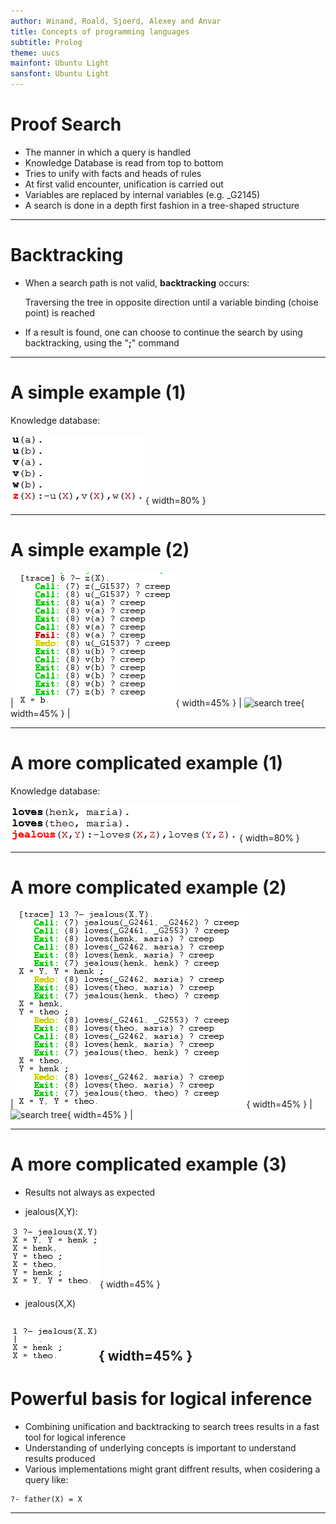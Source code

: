 ```yaml
---
author: Winand, Roald, Sjoerd, Alexey and Anvar
title: Concepts of programming languages
subtitle: Prolog
theme: uucs
mainfont: Ubuntu Light
sansfont: Ubuntu Light
---
```

# Proof Search

* The manner in which a query is handled
* Knowledge Database is read from top to bottom
* Tries to unify with facts and heads of rules
* At first valid encounter, unification is carried out
* Variables are replaced by internal variables (e.g. _G2145)
* A search is done in a depth first fashion in a tree-shaped structure


---
# Backtracking

* When a search path is not valid, **backtracking** occurs:

  	Traversing the tree in opposite direction until a variable binding (choise point) is reached

* If a result is found, one can choose to continue the search by using backtracking, using the "**;**" command

---
# A simple example (1)

Knowledge database:

![Knowledge database](img/kdb1.png "kdb1"){ width=80% }

---
# A simple example (2)


| ![code](img/Ex1.png "code1"){ width=45% } | ![search tree](img/ex1tree.png "tree1"){ width=45% } |

---
# A more complicated example (1)

Knowledge database:

![Knowledge database](img/kdb2.png "kdb2"){ width=80% }

---
# A more complicated example (2)

| ![code](img/Ex2.png "code2"){ width=45% } | ![search tree](img/ex2tree.png "tree2"){ width=45% } |

---
# A more complicated example (3)
* Results not always as expected

* jealous(X,Y):
 
![jealous(X,Y)](img/jealousXY.png "XY"){ width=45% }

* jealous(X,X)

![jealous(X,X)](img/jealousXX.png "XX"){ width=45% }
---
# Powerful basis for logical inference

* Combining unification and backtracking to search trees results in a fast tool for logical inference
* Understanding of underlying concepts is important to understand results produced
* Various implementations might grant diffrent results, when cosidering a query like:

```
?- father(X) = X
```

---


<!-- Local Variables:  -->
<!-- pandoc/write: beamer -->
<!-- pandoc/latex-engine: "xelatex" -->
<!-- pandoc/template: "beamer-template.tex" -->
<!-- End:  -->
